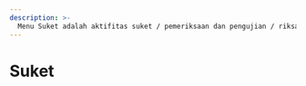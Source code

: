 ```yaml
---
description: >-
  Menu Suket adalah aktifitas suket / pemeriksaan dan pengujian / riksa uji  dalam proses sertifikasi K3.
---
```


# Suket

